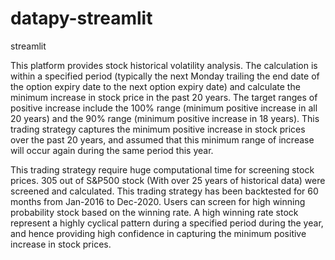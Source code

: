 # datapy-streamlit
streamlit

This platform provides stock historical volatility analysis. The calculation is within a specified period (typically the next Monday trailing the end date of the option expiry date to the next option 
expiry date) and calculate the minimum increase in stock price in the past 20 years. The target ranges of positive increase include the 100% range (minimum positive increase in all 20 years) 
and the 90% range (minimum positive increase in 18 years). This trading strategy captures the minimum positive increase in stock prices over the past 20 years, and assumed that this minimum 
range of increase will occur again during the same period this year. 

This trading strategy require huge computational time for screening stock prices. 305 out of S&P500 stock (With over 25 years of historical data) were screened and calculated. This trading
strategy has been backtested for 60 months from Jan-2016 to Dec-2020. Users can screen for high winning probability stock based on the winning rate. A high winning rate stock represent a highly
 cyclical pattern during a specified period during the year, and hence providing high confidence in capturing the minimum positive increase in stock prices.
